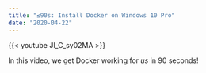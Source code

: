 ```yaml
---
title: "≤90s: Install Docker on Windows 10 Pro"
date: "2020-04-22"
---
```


{{< youtube Jl_C_sy02MA >}}

In this video, we get Docker working for *us* in 90 seconds!